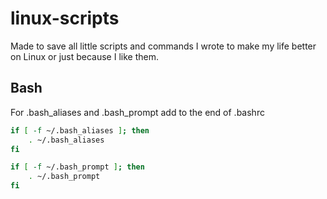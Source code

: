 # linux-scripts

Made to save all little scripts and commands I wrote to make my life better on Linux or just because I like them.

## Bash
For .bash_aliases and .bash_prompt add to the end of .bashrc
```bash
if [ -f ~/.bash_aliases ]; then
    . ~/.bash_aliases
fi

if [ -f ~/.bash_prompt ]; then
    . ~/.bash_prompt
fi
```
